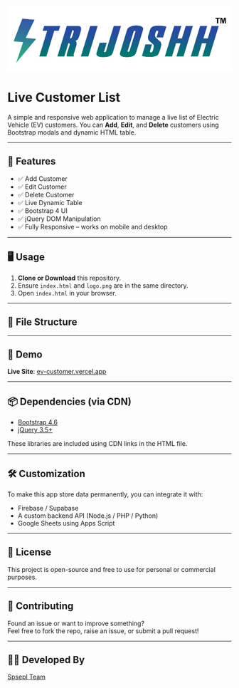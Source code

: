 ![Company Logo](https://raw.githubusercontent.com/Spsepl/EV-Customer/main/logo.png)

# Live Customer List

A simple and responsive web application to manage a live list of Electric Vehicle (EV) customers. You can **Add**, **Edit**, and **Delete** customers using Bootstrap modals and dynamic HTML table.

---

## 🚀 Features

- ✅ Add Customer
- ✅ Edit Customer
- ✅ Delete Customer
- ✅ Live Dynamic Table
- ✅ Bootstrap 4 UI
- ✅ jQuery DOM Manipulation
- ✅ Fully Responsive – works on mobile and desktop

---

## 🖥️ Usage

1. **Clone or Download** this repository.
2. Ensure `index.html` and `logo.png` are in the same directory.
3. Open `index.html` in your browser.

---

## 🧩 File Structure


---

## 🔗 Demo

**Live Site**: [ev-customer.vercel.app](https://ev-customer.vercel.app)

---

## 📦 Dependencies (via CDN)

- [Bootstrap 4.6](https://getbootstrap.com/)
- [jQuery 3.5+](https://jquery.com/)

These libraries are included using CDN links in the HTML file.

---

## 🛠️ Customization

To make this app store data permanently, you can integrate it with:

- Firebase / Supabase
- A custom backend API (Node.js / PHP / Python)
- Google Sheets using Apps Script

---

## 📄 License

This project is open-source and free to use for personal or commercial purposes.

---

## 🤝 Contributing

Found an issue or want to improve something?  
Feel free to fork the repo, raise an issue, or submit a pull request!

---

## 👨‍💻 Developed By

[Spsepl Team](https://github.com/Spsepl)
